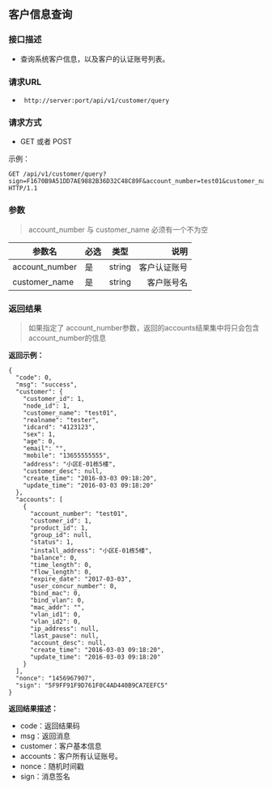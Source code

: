## 客户信息查询


### 接口描述

- 查询系统客户信息，以及客户的认证账号列表。

### 请求URL

- ` http://server:port/api/v1/customer/query `
      
### 请求方式

- GET 或者 POST 

示例：

    GET /api/v1/customer/query?sign=F1670B9A51DD7AE9882B36D32C48C89F&account_number=test01&customer_name=test01 HTTP/1.1

### 参数

> account_number 与 customer_name 必须有一个不为空

| 参数名 | 必选 | 类型 | 说明 |
|---|:---|:---:|---:|
| account_number | 是 | string |客户认证账号 |
| customer_name | 是 | string |客户账号名 |

### 返回结果

> 如果指定了 account_number参数，返回的accounts结果集中将只会包含 account_number的信息

**返回示例：**

    {
      "code": 0,
      "msg": "success",
      "customer": {
        "customer_id": 1,
        "node_id": 1,
        "customer_name": "test01",
        "realname": "tester",
        "idcard": "4123123",
        "sex": 1,
        "age": 0,
        "email": "",
        "mobile": "13655555555",
        "address": "小区E-01栋5楼",
        "customer_desc": null,
        "create_time": "2016-03-03 09:18:20",
        "update_time": "2016-03-03 09:18:20"
      },
      "accounts": [
        {
          "account_number": "test01",
          "customer_id": 1,
          "product_id": 1,
          "group_id": null,
          "status": 1,
          "install_address": "小区E-01栋5楼",
          "balance": 0,
          "time_length": 0,
          "flow_length": 0,
          "expire_date": "2017-03-03",
          "user_concur_number": 0,
          "bind_mac": 0,
          "bind_vlan": 0,
          "mac_addr": "",
          "vlan_id1": 0,
          "vlan_id2": 0,
          "ip_address": null,
          "last_pause": null,
          "account_desc": null,
          "create_time": "2016-03-03 09:18:20",
          "update_time": "2016-03-03 09:18:20"
        }
      ],
      "nonce": "1456967907",
      "sign": "5F9FF91F9D761F0C4AD440B9CA7EEFC5"
    }

**返回结果描述：**

- code：返回结果码
- msg：返回消息
- customer：客户基本信息
- accounts：客户所有认证账号。
- nonce：随机时间戳
- sign：消息签名
